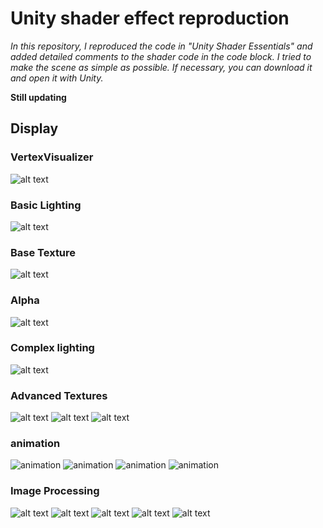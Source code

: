 # Unity shader effect reproduction
*In this repository, I reproduced the code in "Unity Shader Essentials" and added detailed comments to the shader code in the code block. I tried to make the scene as simple as possible. If necessary, you can download it and open it with Unity.*


**Still updating**

## Display

###  VertexVisualizer
![alt text](./readme%20image/image-0.png)

### Basic Lighting
![alt text](./readme%20image/image-1.png)

### Base Texture
![alt text](./readme%20image/image-2.png)

### Alpha
![alt text](./readme%20image/image-3.png)

### Complex lighting
![alt text](./readme%20image/image-4.png)

### Advanced Textures
![alt text](./readme%20image/image-5.png)
![alt text](./readme%20image/image-6.png)
![alt text](./readme%20image/image-7.png)

### animation
![animation](./readme%20image/anmation1.gif)
![animation](./readme%20image/animation2.gif)
![animation](./readme%20image/animation3.gif)
![animation](./readme%20image/animation4.gif)

### Image Processing
![alt text](./readme%20image/image%20processing1.png)
![alt text](./readme%20image/image%20processing2.png)
![alt text](./readme%20image/image%20processing3.png)
![alt text](./readme%20image/image%20processing4.png)
![alt text](./readme%20image/image%20processing5.png)